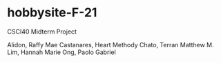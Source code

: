 # hobbysite-F-21
 CSCI40 Midterm Project

Alidon, Raffy Mae
Castanares, Heart Methody
Chato, Terran Matthew M.
Lim, Hannah Marie
Ong, Paolo Gabriel